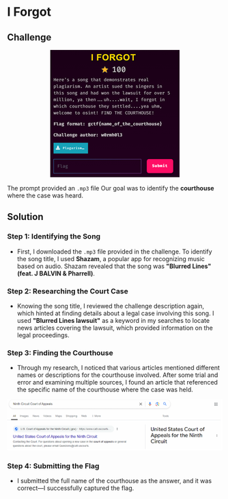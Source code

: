 # I Forgot

## Challenge

<p align= "center">
  <img src = "https://github.com/batricha/CTF-Writeups/blob/main/GCTF2024/Misc/I%20Forgot/forgot1.png" alt="Challenge Image">
</p>


The prompt provided an `.mp3` file Our goal was to identify the **courthouse** where the case was heard.

## Solution

### Step 1: Identifying the Song
- First, I downloaded the `.mp3` file provided in the challenge. To identify the song title, I used **Shazam**, a popular app for recognizing music based on audio. Shazam revealed that the song was **"Blurred Lines" (feat. J BALVIN & Pharrell)**.

### Step 2: Researching the Court Case
- Knowing the song title, I reviewed the challenge description again, which hinted at finding details about a legal case involving this song. I used **"Blurred Lines lawsuit"** as a keyword in my searches to locate news articles covering the lawsuit, which provided information on the legal proceedings.

### Step 3: Finding the Courthouse
- Through my research, I noticed that various articles mentioned different names or descriptions for the courthouse involved. After some trial and error and examining multiple sources, I found an article that referenced the specific name of the courthouse where the case was held.

<p align= "center">
  <img src = "https://github.com/batricha/CTF-Writeups/blob/main/GCTF2024/Misc/I%20Forgot/forgot2.png" alt="Flag Image">
</p>

### Step 4: Submitting the Flag
- I submitted the full name of the courthouse as the answer, and it was correct—I successfully captured the flag.

